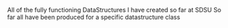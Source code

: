 All of the fully functioning DataStructures I have created so far at SDSU
So far all have been produced for a specific datastructure class
